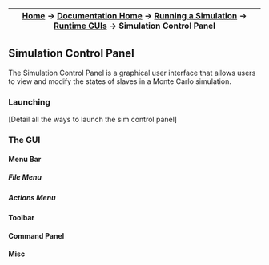 | [Home](/trick) → [Documentation Home](../../Documentation-Home) → [Running a Simulation](../Running-a-Simulation) → [Runtime GUIs](Runtime-GUIs) → Simulation Control Panel |
|------------------------------------------------------------------|

## Simulation Control Panel

The Simulation Control Panel is a graphical user interface that allows users to view and modify the states
of slaves in a Monte Carlo simulation.

### Launching

[Detail all the ways to launch the sim control panel]

### The GUI

#### Menu Bar

##### File Menu

##### Actions Menu

#### Toolbar

#### Command Panel

#### Misc